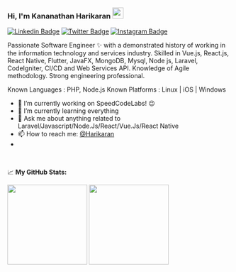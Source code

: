 ### Hi, I'm Kananathan Harikaran  <img src="https://media.giphy.com/media/hvRJCLFzcasrR4ia7z/giphy.gif" width="25px">

[![Linkedin Badge](https://img.shields.io/badge/-LinkedIn-0e76a8?style=flat-square&logo=Linkedin&logoColor=white)](https://linkedin.com/in/harikaran-kananathan-48006a1a0)
[![Twitter Badge](https://img.shields.io/badge/-Twitter-00acee?style=flat-square&logo=Twitter&logoColor=white)](https://twitter.com/@Harikaran0502)
[![Instagram Badge](https://img.shields.io/badge/-Instagram-e4405f?style=flat-square&logo=Instagram&logoColor=white)](https://instagram.com/kananathanharikaran/)


Passionate Software Engineer ✨ with a demonstrated history of working in the information technology and services industry. Skilled in Vue.js, React.js, React Native, Flutter, JavaFX, MongoDB, Mysql, Node js, Laravel, CodeIgniter, CI/CD and Web Services API. Knowledge of Agile methodology. Strong engineering professional.

Known Languages : PHP, Node.js
Known Platforms : Linux | iOS | Windows

- 🔭 I’m currently working on SpeedCodeLabs! :wink: 
- 🌱 I’m currently learning everything
- 💬 Ask me about anything related to Laravel/Javascript/Node.Js/React/Vue.Js/React Native
- 📫 How to reach me: [@Harikaran](https://www.linkedin.com/in/harikaran-kananathan-48006a1a0/)
- 
</br>


📈 **My GitHub Stats:**

<p>
  <img height="180em" src="https://github-readme-stats.vercel.app/api?username=HarikaranKananathan&show_icons=true&hide_border=true&&count_private=true&include_all_commits=true" />
  <img height="180em" src="https://github-readme-stats.vercel.app/api/top-langs/?username=HarikaranKananathan&exclude_repo=KNN-Image-Classification&show_icons=true&hide_border=true&layout=compact&langs_count=8"/>
</p>



<!-- 📕 Latest Blog Posts -->
<!-- BLOG-POST-LIST:START -->
<!-- BLOG-POST-LIST:END -->

